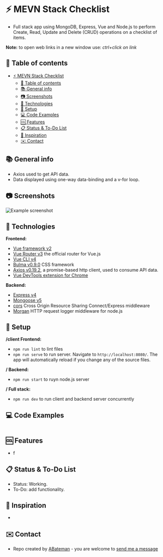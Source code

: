 # :zap: MEVN Stack Checklist

* Full stack app using MongoDB, Express, Vue and Node.js to perform Create, Read, Update and Delete (CRUD) operations on a checklist of items.

**Note:** to open web links in a new window use: _ctrl+click on link_

## :page_facing_up: Table of contents

* [:zap: MEVN Stack Checklist](#zap-mevn-stack-checklist)
	* [:page_facing_up: Table of contents](#page_facing_up-table-of-contents)
	* [:books: General info](#books-general-info)
	* [:camera: Screenshots](#camera-screenshots)
	* [:signal_strength: Technologies](#signal_strength-technologies)
	* [:floppy_disk: Setup](#floppy_disk-setup)
	* [:computer: Code Examples](#computer-code-examples)
	* [:cool: Features](#cool-features)
	* [:clipboard: Status & To-Do List](#clipboard-status--to-do-list)
	* [:clap: Inspiration](#clap-inspiration)
	* [:envelope: Contact](#envelope-contact)

## :books: General info

* Axios used to get API data.
* Data displayed using one-way data-binding and a v-for loop.

## :camera: Screenshots

![Example screenshot](./img/api-cryptos.png)

## :signal_strength: Technologies

**Frontend:**

* [Vue framework v2](https://vuejs.org/)
* [Vue Router v3](https://router.vuejs.org/) the official router for Vue.js
* [Vue CLI v4](https://cli.vuejs.org/)
* [Bulma v0.9.0](https://bulma.io/) CSS framework
* [Axios v0.19.2](https://github.com/axios/axios), a promise-based http client, used to consume API data.
* [Vue DevTools extension for Chrome](https://chrome.google.com/webstore/detail/vuejs-devtools/nhdogjmejiglipccpnnnanhbledajbpd)

**Backend:**

* [Express v4](https://expressjs.com/)
* [Mongoose v5](https://mongoosejs.com/)
* [cors](https://www.npmjs.com/package/cors) Cross Origin Resource Sharing Connect/Express middleware
* [Morgan](https://www.npmjs.com/package/morgan) HTTP request logger middleware for node.js

## :floppy_disk: Setup

**/client Frontend:**

* `npm run lint` to lint files
* `npm run serve` to run server. Navigate to `http://localhost:8080/`. The app will automatically reload if you change any of the source files.


**/ Backend:**

* `npm run start` to ruyn node.js server

**/ Full stack:**

* `npm run dev` to run client and backend server concurrently

## :computer: Code Examples

```javascript

```

## :cool: Features

* f

## :clipboard: Status & To-Do List

* Status: Working.
* To-Do: add functionality.

## :clap: Inspiration

* []()

## :envelope: Contact

* Repo created by [ABateman](https://www.andrewbateman.org) - you are welcome to [send me a message](https://andrewbateman.org/contact)
